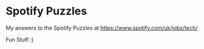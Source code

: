 # Spotify Puzzles

My answers to the Spotify Puzzles at https://www.spotify.com/uk/jobs/tech/

Fun Stuff :)

